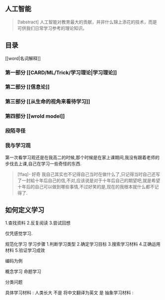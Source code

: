 ## 人工智能

> [!abstract] 人工智能对教育最大的贡献，并非什么锦上添花的技术，而是可供我们日常学习参考的理论知识。
> 


## 目录

[[word|名词解释]]
### 第一部分 [[CARD/ML/Trick/学习理论|学习理论]]

### 第二部分 [[信息论]]

### 第三部分 [[从生命的视角来看待学习]]

### 第四部分 [[wrold model]]

### 段陌寻径
### 我与学习观 

第一次看学习观还是在我高二的时候,那个时候是在家上课期间,我没有跟着老师的步伐去上课,自己在学习一些奇怪的东西.

>[!faq]- 好奇 
>我自己其实也不记得自己当时在做什么了,只记得当时自己还写了一封給十年后自己的信,不对,应该说是对于十年后自己的期望吧,就是希望十年后的自己可以做到哪些事情,不过好笑的是,现在的我根本就什么都不记得了. 
>


##

## 如何定义学习 

1.查找资料
2.反复阅读
3.尝试回想 


仅凭感觉学习. 

规范化学习 
学习步骤 
1.判断学习类型
2.确定学习目标 
3.搜索学习材料
4.正确运用材料
5.验证学习成效 



编码为例 

概念学习  命题学习 

分类问题 

具体学习材料 : 人类长大 不是 将中文翻译为英文 是
抽象学习材料 :  